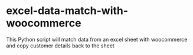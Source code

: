 # excel-data-match-with-woocommerce
This Python script will match data from an excel sheet with woocommerce and copy customer details back to the sheet

